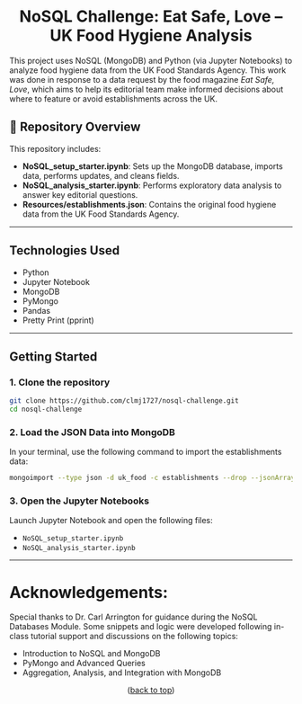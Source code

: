 <h1  align="center">NoSQL Challenge: Eat Safe, Love – UK Food Hygiene Analysis</h1>
<a name="readme-top"></a>

This project uses NoSQL (MongoDB) and Python (via Jupyter Notebooks) to analyze food hygiene data from the UK Food Standards Agency. This work was done in response to a data request by the food magazine *Eat Safe, Love*, which aims to help its editorial team make informed decisions about where to feature or avoid establishments across the UK.

## 📁 Repository Overview

This repository includes:

- **NoSQL_setup_starter.ipynb**: Sets up the MongoDB database, imports data, performs updates, and cleans fields.
- **NoSQL_analysis_starter.ipynb**: Performs exploratory data analysis to answer key editorial questions.
- **Resources/establishments.json**: Contains the original food hygiene data from the UK Food Standards Agency.

---

## Technologies Used

- Python
- Jupyter Notebook
- MongoDB
- PyMongo
- Pandas
- Pretty Print (pprint)

---

## Getting Started

### 1. Clone the repository
```bash
git clone https://github.com/clmj1727/nosql-challenge.git
cd nosql-challenge
```

### 2. Load the JSON Data into MongoDB
In your terminal, use the following command to import the establishments data:
```bash
mongoimport --type json -d uk_food -c establishments --drop --jsonArray Resources/establishments.json
```

### 3. Open the Jupyter Notebooks
Launch Jupyter Notebook and open the following files:

- `NoSQL_setup_starter.ipynb`
- `NoSQL_analysis_starter.ipynb`

---
# Acknowledgements:

Special thanks to Dr. Carl Arrington for guidance during the NoSQL Databases Module. Some snippets and logic were developed following in-class tutorial support and discussions on the following topics: 
- Introduction to NoSQL and MongoDB
- PyMongo and Advanced Queries
- Aggregation, Analysis, and Integration with MongoDB
<p  align="center">(<a  href="#readme-top">back to top</a>)</p>
